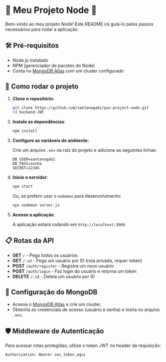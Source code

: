 # 🌟 Meu Projeto Node 🌟

Bem-vindo ao meu projeto Node! Este README irá guiá-lo pelos passos necessários para rodar a aplicação.

## 🛠️ Pré-requisitos

- Node.js instalado
- NPM (gerenciador de pacotes do Node)
- Conta no [MongoDB Atlas](https://cloud.mongodb.com) com um cluster configurado

## 🚀 Como rodar o projeto

1. **Clone o repositório**:

    ```bash
    git clone https://github.com/santanagabi/puc-project-node.git
    cd backend-JWT
    ```

2. **Instale as dependências**:

    ```bash
    npm install
    ```

3. **Configure as variáveis de ambiente**:

    Crie um arquivo `.env` na raiz do projeto e adicione as seguintes linhas:

    ```env
    DB_USER=santanagabi
    DB_PASS=senha
    SECRET=12345
    ```

4. **Inicie o servidor**:

    ```bash
    npm start
    ```

    Ou, se preferir usar o `nodemon` para desenvolvimento:

    ```bash
    npx nodemon server.js
    ```

5. **Acesse a aplicação**:

    A aplicação estará rodando em `http://localhost:3000`.

## 📋 Rotas da API

- **GET** `/` - Pega todos os usuários
- **GET** `/:id` - Pega um usuário por ID (rota privada, requer token)
- **POST** `/auth/register` - Registra um novo usuário
- **POST** `/auth/login` - Faz login do usuário e retorna um token
- **DELETE** `/:id` - Deleta um usuário por ID

## 🔧 Configuração do MongoDB

- Acesse o [MongoDB Atlas](https://cloud.mongodb.com) e crie um cluster.
- Obtenha as credenciais de acesso (usuário e senha) e insira no arquivo `.env`.

## 🛡️ Middleware de Autenticação

Para acessar rotas protegidas, utilize o token JWT no header da requisição:

```http
Authorization: Bearer seu_token_aqui

